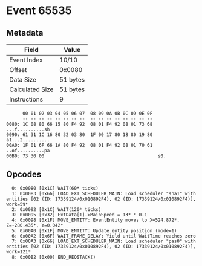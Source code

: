 # Event 65535

## Metadata

| Field           | Value    |
|-----------------|----------|
| Event Index     | 10/10    |
| Offset          | 0x0080   |
| Data Size       | 51 bytes |
| Calculated Size | 51 bytes |
| Instructions    | 9        |

```
      00 01 02 03 04 05 06 07  08 09 0A 0B 0C 0D 0E 0F
      -- -- -- -- -- -- -- --  -- -- -- -- -- -- -- --
0080: 1C 08 80 66 15 80 F4 92  08 01 F4 92 08 01 73 68  ...f..........sh
0090: 61 31 1C 16 80 32 03 80  1F 00 17 80 18 80 19 80  a1...2..........
00A0: 1F 01 6F 66 1A 80 F4 92  08 01 F4 92 08 01 70 61  ..of..........pa
00B0: 73 30 00                                          s0.             
```

## Opcodes

```
  0: 0x0080 [0x1C] WAIT(60* ticks)
  1: 0x0083 [0x66] LOAD_EXT_SCHEDULER_MAIN: Load scheduler "sha1" with entities [02 (ID: 17339124/0x010892F4), 02 (ID: 17339124/0x010892F4)], work=59*
  2: 0x0092 [0x1C] WAIT(120* ticks)
  3: 0x0095 [0x32] ExtData[1]->MainSpeed = 13* * 0.1
  4: 0x0098 [0x1F] MOVE_ENTITY: EventEntity moves to X=524.872*, Z=-280.435*, Y=0.042*
  5: 0x00A0 [0x1F] MOVE_ENTITY: Update entity position (mode=1)
  6: 0x00A2 [0x6F] WAIT_FRAME_DELAY: Yield until WaitTime reaches zero
  7: 0x00A3 [0x66] LOAD_EXT_SCHEDULER_MAIN: Load scheduler "pas0" with entities [02 (ID: 17339124/0x010892F4), 02 (ID: 17339124/0x010892F4)], work=121*
  8: 0x00B2 [0x00] END_REQSTACK()
```
